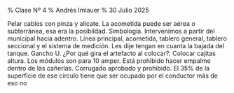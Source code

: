 % Clase Nº 4
% Andrés Imlauer
% 30 Julio 2025

Pelar cables con pinza y alicate. La acometida puede ser aérea o subterránea, esa era la posibildad. Simbología. Intervenimos a partir del municipal hacia adentro. Línea principal, acometida, tablero general, tablero seccional y el sistema de medición. Les dije tengan en cuanta la bajada del tanque. Gancho U. ¿Por qué gira el artefacto al colocar?. Colocar cajitas altura. Los módulos son para 10 amper. Está prohibido hacer empalme dentro de las cañerías. Corrugado aprobado y prohibido. El 35% de la superficie de ese círculo tiene que ser ocupado por el conductor más de eso no
